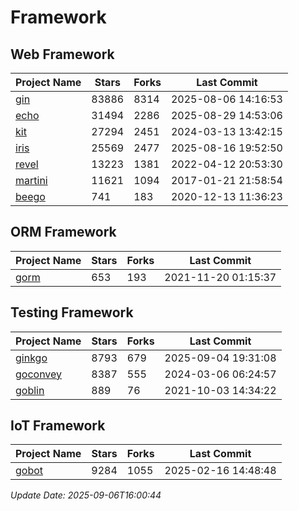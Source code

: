 # Framework

## Web Framework
| Project Name | Stars | Forks | Last Commit |
| ------------ | ----- | ----- | ----------- |
| [gin](https://github.com/gin-gonic/gin) | 83886 | 8314 | 2025-08-06 14:16:53 |
| [echo](https://github.com/labstack/echo) | 31494 | 2286 | 2025-08-29 14:53:06 |
| [kit](https://github.com/go-kit/kit) | 27294 | 2451 | 2024-03-13 13:42:15 |
| [iris](https://github.com/kataras/iris) | 25569 | 2477 | 2025-08-16 19:52:50 |
| [revel](https://github.com/revel/revel) | 13223 | 1381 | 2022-04-12 20:53:30 |
| [martini](https://github.com/go-martini/martini) | 11621 | 1094 | 2017-01-21 21:58:54 |
| [beego](https://github.com/astaxie/beego) | 741 | 183 | 2020-12-13 11:36:23 |

## ORM Framework
| Project Name | Stars | Forks | Last Commit |
| ------------ | ----- | ----- | ----------- |
| [gorm](https://github.com/jinzhu/gorm) | 653 | 193 | 2021-11-20 01:15:37 |

## Testing Framework
| Project Name | Stars | Forks | Last Commit |
| ------------ | ----- | ----- | ----------- |
| [ginkgo](https://github.com/onsi/ginkgo) | 8793 | 679 | 2025-09-04 19:31:08 |
| [goconvey](https://github.com/smartystreets/goconvey) | 8387 | 555 | 2024-03-06 06:24:57 |
| [goblin](https://github.com/franela/goblin) | 889 | 76 | 2021-10-03 14:34:22 |

## IoT Framework
| Project Name | Stars | Forks | Last Commit |
| ------------ | ----- | ----- | ----------- |
| [gobot](https://github.com/hybridgroup/gobot) | 9284 | 1055 | 2025-02-16 14:48:48 |

*Update Date: 2025-09-06T16:00:44*